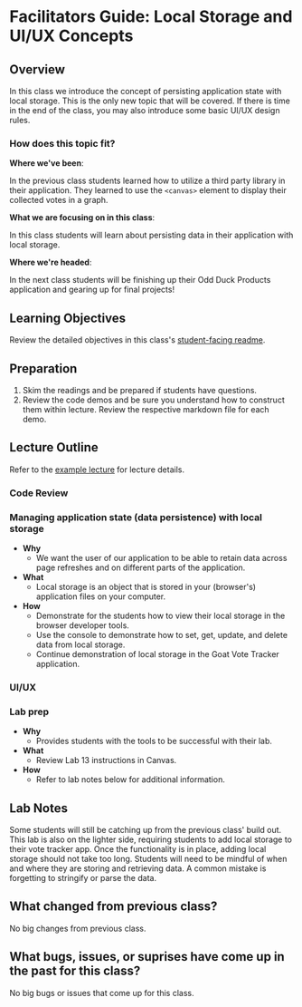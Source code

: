 # Facilitators Guide: Local Storage and UI/UX Concepts

## Overview

In this class we introduce the concept of persisting application state with local storage. This is the only new topic that will be covered. If there is time in the end of the class, you may also introduce some basic UI/UX design rules.

### How does this topic fit?

**Where we've been**:

In the previous class students learned how to utilize a third party library in their application. They learned to use the `<canvas>` element to display their collected votes in a graph.

**What we are focusing on in this class**:

In this class students will learn about persisting data in their application with local storage.

**Where we're headed**:

In the next class students will be finishing up their Odd Duck Products application and gearing up for final projects!

## Learning Objectives

Review the detailed objectives in this class's [student-facing readme](../README.md).

## Preparation

1. Skim the readings and be prepared if students have questions.
1. Review the code demos and be sure you understand how to construct them within lecture. Review the respective markdown file for each demo.

## Lecture Outline
<!-- NOTE TO INSTRUCTOR: If you make any changes to the lecture, make matching changes into LECTURE.md -->

Refer to the [example lecture](LECTURE.md) for lecture details.

### Code Review

### Managing application state (data persistence) with local storage

- **Why**
  - We want the user of our application to be able to retain data across page refreshes and on different parts of the application.
- **What**
  - Local storage is an object that is stored in your (browser's) application files on your computer.
- **How**
  - Demonstrate for the students how to view their local storage in the browser developer tools.
  - Use the console to demonstrate how to set, get, update, and delete data from local storage.
  - Continue demonstration of local storage in the Goat Vote Tracker application.

### UI/UX

### Lab prep

- **Why**
  - Provides students with the tools to be successful with their lab.
- **What**
  - Review Lab 13 instructions in Canvas.
- **How**
  - Refer to lab notes below for additional information.

## Lab Notes

Some students will still be catching up from the previous class' build out. This lab is also on the lighter side, requiring students to add local storage to their vote tracker app. Once the functionality is in place, adding local storage should not take too long. Students will need to be mindful of when and where they are storing and retrieving data. A common mistake is forgetting to stringify or parse the data.

## What changed from previous class?

No big changes from previous class.

## What bugs, issues, or suprises have come up in the past for this class?

No big bugs or issues that come up for this class.
